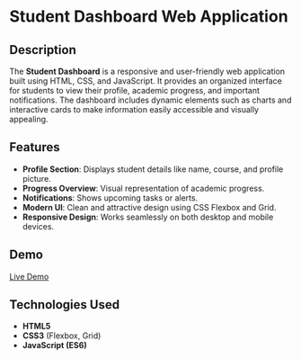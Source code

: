 # Student Dashboard Web Application

## Description

The **Student Dashboard** is a responsive and user-friendly web application built using HTML, CSS, and JavaScript. It provides an organized interface for students to view their profile, academic progress, and important notifications. The dashboard includes dynamic elements such as charts and interactive cards to make information easily accessible and visually appealing.

## Features

-  **Profile Section**: Displays student details like name, course, and profile picture.
-  **Progress Overview**: Visual representation of academic progress.
-  **Notifications**: Shows upcoming tasks or alerts.
-  **Modern UI**: Clean and attractive design using CSS Flexbox and Grid.
-  **Responsive Design**: Works seamlessly on both desktop and mobile devices.

## Demo

 [Live Demo](https://srikathyayini.github.io/StudentDashboard_Web/)

## Technologies Used

- **HTML5**
- **CSS3** (Flexbox, Grid)
- **JavaScript (ES6)**


